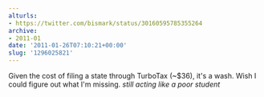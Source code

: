 ```yaml
---
alturls:
- https://twitter.com/bismark/status/30160595785355264
archive:
- 2011-01
date: '2011-01-26T07:10:21+00:00'
slug: '1296025821'
---
```


Given the cost of filing a state through TurboTax (~$36), it's a wash.  Wish I could figure out what I'm missing. *still acting like a poor student*

